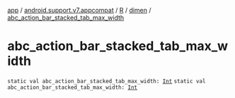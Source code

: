 [app](../../../index.md) / [android.support.v7.appcompat](../../index.md) / [R](../index.md) / [dimen](index.md) / [abc_action_bar_stacked_tab_max_width](.)

# abc_action_bar_stacked_tab_max_width

`static val abc_action_bar_stacked_tab_max_width: `[`Int`](https://kotlinlang.org/api/latest/jvm/stdlib/kotlin/-int/index.html)
`static val abc_action_bar_stacked_tab_max_width: `[`Int`](https://kotlinlang.org/api/latest/jvm/stdlib/kotlin/-int/index.html)